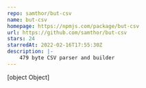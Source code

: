 ```yaml
---
repo: samthor/but-csv
name: but-csv
homepage: https://npmjs.com/package/but-csv
url: https://github.com/samthor/but-csv
stars: 24
starredAt: 2022-02-16T17:55:30Z
description: |-
    479 byte CSV parser and builder
---
```


[object Object]

